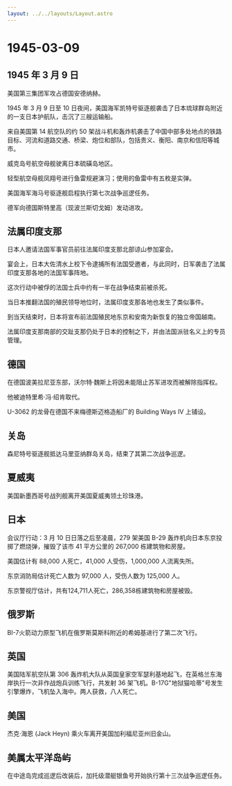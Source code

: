 ```yaml
---
layout: ../../layouts/Layout.astro
---
```


# 1945-03-09

## 1945 年 3 月 9 日

美国第三集团军攻占德国安德纳赫。

1945 年 3 月 9 日至 10
日夜间，美国海军凯特号驱逐舰袭击了日本琉球群岛附近的一支日本护航队，击沉了三艘运输船。

来自美国第 14 航空队的约 50
架战斗机和轰炸机袭击了中国中部多处地点的铁路目标、河流和道路交通、桥梁、炮位和部队，包括贵义、衡阳、南京和信阳等城市。

威克岛号航空母舰驶离日本硫磺岛地区。

轻型航空母舰凤翔号进行鱼雷规避演习；使用的鱼雷中有五枚是实弹。

美国海军海马号驱逐舰启程执行第七次战争巡逻任务。

德军向德国斯特里高（现波兰斯切戈姆）发动进攻。

## 法属印度支那

日本人邀请法国军事官员前往法属印度支那北部谅山参加宴会。

宴会上，日本大佐清水上校下令逮捕所有法国受邀者，与此同时，日军袭击了法属印度支那各地的法国军事阵地。

这次行动中被俘的法国士兵中约有一半在战争结束前被杀死。

当日本推翻法国的殖民领导地位时，法属印度支那各地也发生了类似事件。

到当天结束时，日本将宣布前法国殖民地东京和安南为新恢复的独立帝国越南。

法属印度支那南部的交趾支那仍处于日本的控制之下，并由法国派驻名义上的专员管理。

## 德国

在德国波美拉尼亚东部，沃尔特·魏斯上将因未能阻止苏军进攻而被解除指挥权。

他被迪特里希·冯·绍肯取代。

U-3062 的龙骨在德国不来梅德斯迈格造船厂的 Building Ways IV 上铺设。

## 关岛

森尼特号驱逐舰抵达马里亚纳群岛关岛，结束了其第二次战争巡逻。

## 夏威夷

美国新墨西哥号战列舰离开美国夏威夷领土珍珠港。

## 日本

会议厅行动：3 月 10 日日落之后至凌晨，279 架美国 B-29
轰炸机向日本东京投掷了燃烧弹，摧毁了该市 41 平方公里的 267,000
栋建筑物和房屋。

美国估计有 88,000 人死亡，41,000 人受伤，1,000,000 人流离失所。

东京消防局估计死亡人数为 97,000 人，受伤人数为 125,000 人。

东京警视厅估计，共有124,711人死亡，286,358栋建筑物和房屋被毁。

## 俄罗斯

BI-7火箭动力原型飞机在俄罗斯莫斯科附近的希姆基进行了第二次飞行。

## 英国

美国陆军航空队第 306
轰炸机大队从英国皇家空军瑟利基地起飞，在英格兰东海岸执行一次非作战炮兵训练飞行，共发射
36
架飞机。B-17G"地狱猫哈蒂"号发生引擎爆炸，飞机坠入海中。两人获救，八人死亡。

## 美国

杰克·海恩 (Jack Heyn) 乘火车离开美国加利福尼亚州旧金山。

## 美属太平洋岛屿

在中途岛完成巡逻后改装后，加托级潜艇银鱼号开始执行第十三次战争巡逻任务。